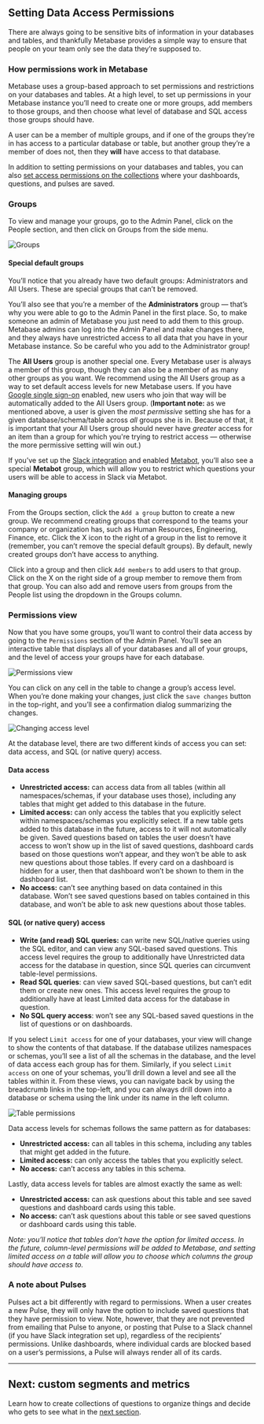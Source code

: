 ## Setting Data Access Permissions

There are always going to be sensitive bits of information in your databases and tables, and thankfully Metabase provides a simple way to ensure that people on your team only see the data they’re supposed to.

### How permissions work in Metabase

Metabase uses a group-based approach to set permissions and restrictions on your databases and tables. At a high level, to set up permissions in your Metabase instance you’ll need to create one or more groups, add members to those groups, and then choose what level of database and SQL access those groups should have.

A user can be a member of multiple groups, and if one of the groups they’re in has access to a particular database or table, but another group they’re a member of does not, then they **will** have access to that database.

In addition to setting permissions on your databases and tables, you can also [set access permissions on the collections](06-collections.md) where your dashboards, questions, and pulses are saved.

### Groups

To view and manage your groups, go to the Admin Panel, click on the People section, and then click on Groups from the side menu.

![Groups](images/groups.png)

#### Special default groups

You’ll notice that you already have two default groups: Administrators and All Users. These are special groups that can’t be removed.

You’ll also see that you’re a member of the **Administrators** group — that’s why you were able to go to the Admin Panel in the first place. So, to make someone an admin of Metabase you just need to add them to this group. Metabase admins can log into the Admin Panel and make changes there, and they always have unrestricted access to all data that you have in your Metabase instance. So be careful who you add to the Administrator group!

The **All Users** group is another special one. Every Metabase user is always a  member of this group, though they can also be a member of as many other groups as you want. We recommend using the All Users group as a way to set default access levels for new Metabase users. If you have [Google single sign-on](10-single-sign-on.md) enabled, new users who join that way will be automatically added to the All Users group. (**Important note:** as we mentioned above, a user is given the *most permissive* setting she has for a given database/schema/table across *all* groups she is in. Because of that, it is important that your All Users group should never have *greater* access for an item than a group for which you're trying to restrict access — otherwise the more permissive setting will win out.)

If you’ve set up the [Slack integration](09-setting-up-slack.md) and enabled [Metabot](../users-guide/11-metabot.md), you’ll also see a special **Metabot** group, which will allow you to restrict which questions your users will be able to access in Slack via Metabot.

#### Managing groups

From the Groups section, click the `Add a group` button to create a new group. We recommend creating groups that correspond to the teams your company or organization has, such as Human Resources, Engineering, Finance, etc. Click the X icon to the right of a group in the list to remove it (remember, you can’t remove the special default groups). By default, newly created groups don’t have access to anything.

Click into a group and then click `Add members` to add users to that group. Click on the X on the right side of a group member to remove them from that group. You can also add and remove users from groups from the People list using the dropdown in the Groups column.

### Permissions view

Now that you have some groups, you’ll want to control their data access by going to the `Permissions` section of the Admin Panel. You’ll see an interactive table that displays all of your databases and all of your groups, and the level of access your groups have for each database.

![Permissions view](images/permissions.png)

You can click on any cell in the table to change a group’s access level. When you’re done making your changes, just click the `save changes` button in the top-right, and you’ll see a confirmation dialog summarizing the changes.

![Changing access level](images/change-access.png)

At the database level, there are two different kinds of access you can set: data access, and SQL (or native query) access.

#### Data access

- **Unrestricted access:** can access data from all tables (within all namespaces/schemas, if your database uses those), including any tables that might get added to this database in the future.
- **Limited access:** can only access the tables that you explicitly select within namespaces/schemas you explicitly select. If a new table gets added to this database in the future, access to it will not automatically be given. Saved questions based on tables the user doesn’t have access to won’t show up in the list of saved questions, dashboard cards based on those questions won’t appear, and they won’t be able to ask new questions about those tables. If every card on a dashboard is hidden for a user, then that dashboard won’t be shown to them in the dashboard list.
- **No access:** can’t see anything based on data contained in this database. Won’t see saved questions based on tables contained in this database, and won’t be able to ask new questions about those tables.

#### SQL (or native query) access

- **Write (and read) SQL queries:** can write new SQL/native queries using the SQL editor, and can view any SQL-based saved questions. This access level requires the group to additionally have Unrestricted data access for the database in question, since SQL queries can circumvent table-level permissions.
- **Read SQL queries**: can view saved SQL-based questions, but can’t edit them or create new ones. This access level requires the group to additionally have at least Limited data access for the database in question.
- **No SQL query access**: won’t see any SQL-based saved questions in the list of questions or on dashboards.

If you select `Limit access` for one of your databases, your view will change to show the contents of that database. If the database utilizes namespaces or schemas, you’ll see a list of all the schemas in the database, and the level of data access each group has for them. Similarly, if you select `Limit access` on one of your schemas, you’ll drill down a level and see all the tables within it. From these views, you can navigate back by using the breadcrumb links in the top-left, and you can always drill down into a database or schema using the link under its name in the left column.

![Table permissions](images/table-permissions.png)

Data access levels for schemas follows the same pattern as for databases:

- **Unrestricted access:** can all tables in this schema, including any tables that might get added in the future.
- **Limited access:** can only access the tables that you explicitly select.
- **No access:** can’t access any tables in this schema.

Lastly, data access levels for tables are almost exactly the same as well:

- **Unrestricted access:** can ask questions about this table and see saved questions and dashboard cards using this table.
- **No access:** can’t ask questions about this table or see saved questions or dashboard cards using this table.

*Note: you’ll notice that tables don’t have the option for limited access. In the future, column-level permissions will be added to Metabase, and setting limited access on a table will allow you to choose which columns the group should have access to.*

### A note about Pulses
Pulses act a bit differently with regard to permissions. When a user creates a new Pulse, they will only have the option to include saved questions that they have permission to view. Note, however, that they are not prevented from emailing that Pulse to anyone, or posting that Pulse to a Slack channel (if you have Slack integration set up), regardless of the recipients’ permissions. Unlike dashboards, where individual cards are blocked based on a user’s permissions, a Pulse will always render all of its cards.

---

## Next: custom segments and metrics
Learn how to create collections of questions to organize things and decide who gets to see what in the [next section](06-collections.md).
